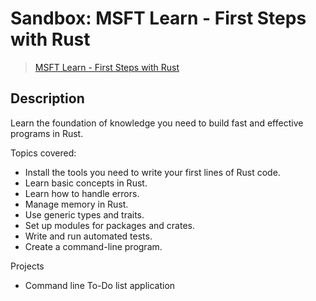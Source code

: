 # **Sandbox: MSFT Learn - First Steps with Rust**
> [MSFT Learn - First Steps with Rust](https://docs.microsoft.com/en-us/learn/paths/rust-first-steps/)

## **Description**
Learn the foundation of knowledge you need to build fast and effective programs in Rust.

Topics covered:  
- Install the tools you need to write your first lines of Rust code.
- Learn basic concepts in Rust.
- Learn how to handle errors.
- Manage memory in Rust.
- Use generic types and traits.
- Set up modules for packages and crates.
- Write and run automated tests.
- Create a command-line program.

Projects
- Command line To-Do list application